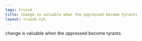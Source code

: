 ```yaml
---
tags: truism
title: change is valuable when the oppressed become tyrants
layout: truism.njk
---
```


change is valuable when the oppressed become tyrants
